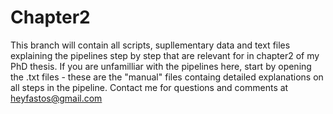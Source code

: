 # Chapter2

This branch will contain all scripts, supllementary data and text files explaining the pipelines step by step that are relevant for in chapter2 of my PhD thesis. If you are unfamilliar with the pipelines here, start by opening the .txt files - these are the "manual" files containg detailed explanations on all steps in the pipeline. Contact me for questions and comments at heyfastos@gmail.com
